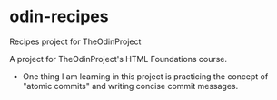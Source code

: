 # odin-recipes
Recipes project for TheOdinProject

A project for TheOdinProject's HTML Foundations course.

 - One thing I am learning in this project is practicing the concept of "atomic commits" and writing concise commit messages.